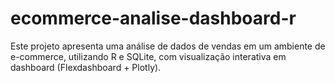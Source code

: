 # ecommerce-analise-dashboard-r
Este projeto apresenta uma análise de dados de vendas em um ambiente de e-commerce, utilizando R e SQLite, com visualização interativa em dashboard (Flexdashboard + Plotly).
